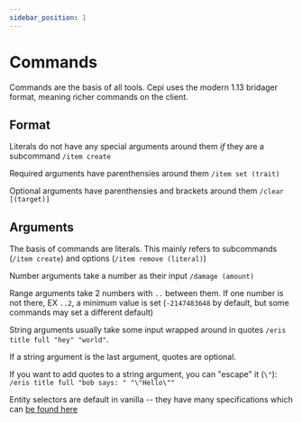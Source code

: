 ```yaml
---
sidebar_position: 1
---
```

# Commands

Commands are the basis of all tools. Cepi uses the modern 1.13 bridager format, meaning richer commands on the client.

## Format

Literals do not have any special arguments around them *if* they are a subcommand `/item create`

Required arguments have parenthensies around them `/item set (trait)`

Optional arguments have parenthensies and brackets around them `/clear [(target)]`

## Arguments

The basis of commands are literals. This mainly refers to subcommands (`/item create`) and options (`/item remove (literal)`)

Number arguments take a number as their input `/damage (amount)`

Range arguments take 2 numbers with `..` between them. If one number is not there, EX `..2`, 
a minimum value is set (`-2147483648` by default, but some commands may set a different default)

String arguments usually take some input wrapped around in quotes `/eris title full "hey" "world"`.

If a string argument is the last argument, quotes are optional.

If you want to add quotes to a string argument, you can "escape" it (`\"`): `/eris title full "bob says: " "\"Hello\""`

Entity selectors are default in vanilla -- they have many specifications which can [be found here](https://minecraft.fandom.com/wiki/Target_selectors)